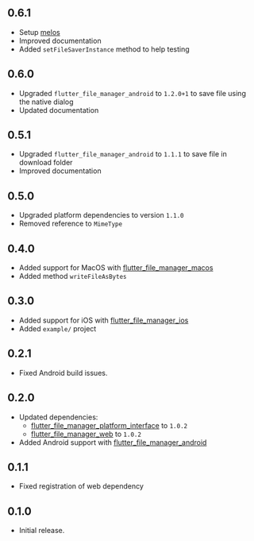 ## 0.6.1

* Setup [melos](https://pub.dev/packages/melos)
* Improved documentation
* Added `setFileSaverInstance` method to help testing

## 0.6.0

* Upgraded `flutter_file_manager_android` to `1.2.0+1` to save file using the native dialog
* Updated documentation

## 0.5.1

* Upgraded `flutter_file_manager_android` to `1.1.1` to save file in download folder
* Improved documentation

## 0.5.0

* Upgraded platform dependencies to version `1.1.0`
* Removed reference to `MimeType`

## 0.4.0

* Added support for MacOS with [flutter_file_manager_macos](https://pub.dev/packages/flutter_file_manager_macos)
* Added method `writeFileAsBytes`

## 0.3.0

* Added support for iOS with [flutter_file_manager_ios](https://pub.dev/packages/flutter_file_manager_ios)
* Added `example/` project

## 0.2.1

* Fixed Android build issues.

## 0.2.0

* Updated dependencies:
    * [flutter_file_manager_platform_interface](https://pub.dev/packages/flutter_file_manager_platform_interface) to `1.0.2`
    * [flutter_file_manager_web](https://pub.dev/packages/flutter_file_manager_web) to `1.0.2`
* Added Android support with [flutter_file_manager_android](https://pub.dev/packages/flutter_file_manager_android)

## 0.1.1

* Fixed registration of web dependency

## 0.1.0

* Initial release.
